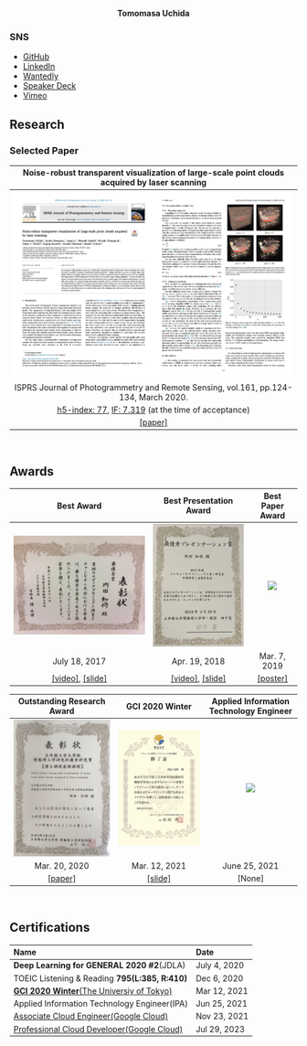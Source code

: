 <p align="center">
  <b>Tomomasa Uchida</b>
</p>

### SNS
- [GitHub](https://github.com/tom-uchida)
- [LinkedIn](https://www.linkedin.com/in/tomomasa-uchida)
- [Wantedly](https://www.wantedly.com/id/tomomasa_uchida)
- [Speaker Deck](https://speakerdeck.com/tom_uchida)
- [Vimeo](https://vimeo.com/tomomasa)
<!-- - [Blog](http://tom0930.hatenablog.com) -->
<!-- - [Twitter](https://twitter.com/tomomasa_JP) -->

## Research

### Selected Paper

|Noise-robust transparent visualization of large-scale point clouds acquired by laser scanning|
|:-:|
|<img src="../figures/Paper/ISPRSJ.png" width="1000">|
|ISPRS Journal of Photogrammetry and Remote Sensing, vol.161, pp.124-134, March 2020.|
|[h5-index: 77](https://scholar.google.com/citations?hl=en&view_op=search_venues&vq=ISPRS+Journal+of+Photogrammetry&btnG=), [IF: 7.319](https://www.journals.elsevier.com/isprs-journal-of-photogrammetry-and-remote-sensing) (at the time of acceptance)|
|[[paper]](https://doi.org/10.1016/j.isprsjprs.2020.01.004)|

<br>

## Awards

|Best Award|Best Presentation Award|Best Paper Award|
|:-:|:-:|:-:|
|<img src="../figures/Awards/Best_Award.jpeg" width="666">|<img src="../figures/Awards/Best_Presentation_Award.jpeg" width="333">|<img src="../figures/Awards/Best_Paper_Award.png" width="333">|
|July 18, 2017|Apr. 19, 2018|Mar. 7, 2019|
|[[video]](https://vimeo.com/219812457), [[slide]](https://speakerdeck.com/tom_uchida/dezitaruatogachuang-richu-suxin-siiti-yan)|[[video]](https://vimeo.com/265704935), [[slide]](https://speakerdeck.com/tom_uchida/interactive-point-cloud-processing-application)|[[poster]](https://github.com/tom-uchida/Academic_Conference/blob/master/The2ndVW/poster/The2ndVW_tuchida_master.jpg)|

|Outstanding Research Award|GCI 2020 Winter|Applied Information Technology Engineer|
|:-:|:-:|:-:|
|<img src="../figures/Awards/Outstanding_Student_Paper_Award.jpeg" width="333">|<img src="../figures/Awards/GCI2020Winter.png" width="333">|<img src="../figures/Certificates/AP.png" width="333">|
|Mar. 20, 2020|Mar. 12, 2021|June 25, 2021|
[[paper]](https://doi.org/10.1016/j.isprsjprs.2020.01.004)|[[slide]](https://speakerdeck.com/tom_uchida/gci-2020-winter-final-task)|[None]|

<br>

## Certifications
|Name|Date|
|:-|:-|
|<b>Deep Learning for GENERAL 2020 #2</b>(JDLA)|July 4, 2020|
|TOEIC Listening & Reading <b>795(L:385, R:410)</b>|Dec 6, 2020|
|[<b>GCI 2020 Winter</b>(The Universiy of Tokyo)](https://gci.t.u-tokyo.ac.jp/gci2020winter-honors/)|Mar 12, 2021|
|Applied Information Technology Engineer(IPA)|Jun 25, 2021|
|[Associate Cloud Engineer(Google Cloud)](https://www.credential.net/80b3f42e-29ae-40be-a26c-0ecb3ccefe07?key=b76aae0516984a241f409600f10a60e8966a771c895ef3e146489f3260898452)|Nov 23, 2021|
|[Professional Cloud Developer(Google Cloud)](https://google.accredible.com/fd6356f8-0aab-4d23-85c7-9f3a5a5f4e24?key=15ffabd02c2ef0e12fcfd7ac735480b732f4be6ab77d99d211ceb2057cb498f1)|Jul 29, 2023|